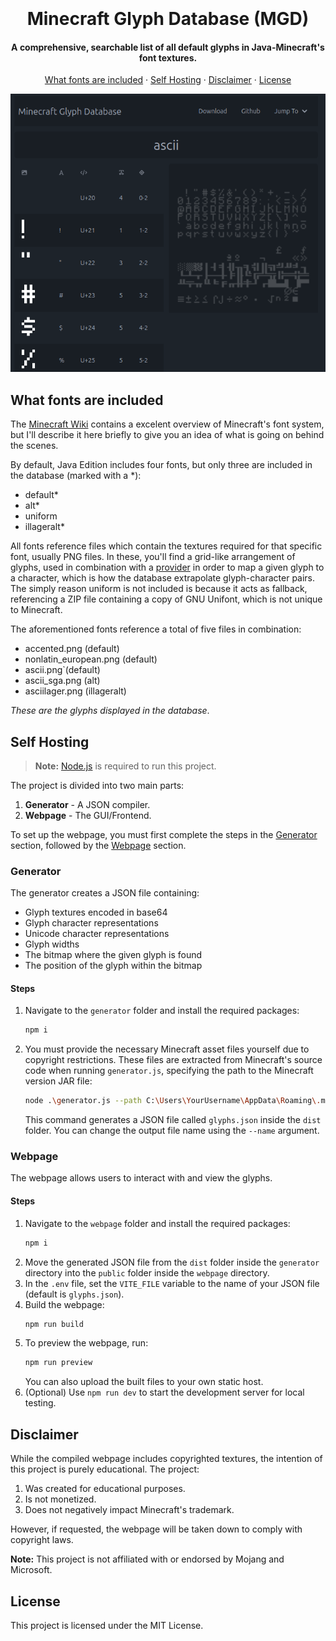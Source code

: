 <h1 align="center">
<br>
<br>
Minecraft Glyph Database (MGD)
<br>
</h1>

<h4 align="center"> A comprehensive, searchable list of all default glyphs in Java-Minecraft's font textures. 

</h4>


<p align="center">
  <a href="#what-fonts-are-included">What fonts are included</a> · <a href="#self-hosting">Self Hosting</a> · <a href="#disclaimer">Disclaimer</a> · <a href="#license">License</a>
</p>

<img src="readme/Screenshot.png">

## What fonts are included
The [Minecraft Wiki](https://minecraft.wiki/w/Font#Java_Edition) contains a excelent overview of Minecraft's font system, but I'll describe it here briefly to give you an idea of what is going on behind the scenes.

By default, Java Edition includes four fonts, but only three are included in the database (marked with a *):

* default*
* alt*
* uniform
* illageralt*

All fonts reference files which contain the textures required for that specific font, usually PNG files. In these, you'll find a grid-like arrangement of glyphs, used in combination with a [provider](https://minecraft.wiki/w/Font#Providers) in order to map a given glyph to a character, which is how the database extrapolate glyph-character pairs. The simply reason uniform is not included is because it acts as fallback, referencing a ZIP file containing a copy of GNU Unifont, which is not unique to Minecraft.

The aforementioned fonts reference a total of five files in combination:
- accented.png (default)
- nonlatin_european.png (default)
- ascii.png`(default)
- ascii_sga.png (alt)
- asciilager.png (illageralt)

*These are the glyphs displayed in the database*.

## Self Hosting

> **Note:** [Node.js](https://nodejs.org/en) is required to run this project.

The project is divided into two main parts:

1. **Generator** - A JSON compiler.
2. **Webpage** - The GUI/Frontend.

To set up the webpage, you must first complete the steps in the [Generator](#generator) section, followed by the [Webpage](#webpage) section.

### Generator

The generator creates a JSON file containing:

- Glyph textures encoded in base64
- Glyph character representations
- Unicode character representations
- Glyph widths
- The bitmap where the given glyph is found
- The position of the glyph within the bitmap

#### Steps

1. Navigate to the `generator` folder and install the required packages:
   ```sh
   npm i
   ```
2. You must provide the necessary Minecraft asset files yourself due to copyright restrictions. These files are extracted from Minecraft's source code when running `generator.js`, specifying the path to the Minecraft version JAR file:
   ```sh
   node .\generator.js --path C:\Users\YourUsername\AppData\Roaming\.minecraft\versions\1.21\1.21.jar --name glyphs
   ```

    This command generates a JSON file called `glyphs.json` inside the `dist` folder. You can change the output file name using the `--name` argument.

### Webpage

The webpage allows users to interact with and view the glyphs.

#### Steps

1. Navigate to the `webpage` folder and install the required packages:
   ```sh
   npm i
   ```
2. Move the generated JSON file from the `dist` folder inside the `generator` directory into the `public` folder inside the `webpage` directory.
3. In the `.env` file, set the `VITE_FILE` variable to the name of your JSON file (default is `glyphs.json`).
4. Build the webpage:
   ```sh
   npm run build
   ```
5. To preview the webpage, run:
   ```sh
   npm run preview
   ```
   You can also upload the built files to your own static host.
6. (Optional) Use `npm run dev` to start the development server for local testing.


## Disclaimer

While the compiled webpage includes copyrighted textures, the intention of this project is purely educational. The project:

1. Was created for educational purposes.
2. Is not monetized.
3. Does not negatively impact Minecraft's trademark.

However, if requested, the webpage will be taken down to comply with copyright laws.

**Note:** This project is not affiliated with or endorsed by Mojang and Microsoft.

## License

This project is licensed under the MIT License.